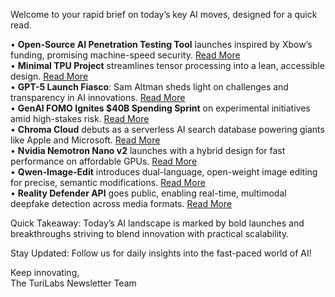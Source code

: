 Welcome to your rapid brief on today’s key AI moves, designed for a quick read.

• **Open-Source AI Penetration Testing Tool** launches inspired by Xbow’s funding, promising machine-speed security. [Read More](https://github.com/usestrix/strix)  
• **Minimal TPU Project** streamlines tensor processing into a lean, accessible design. [Read More](https://github.com/tiny-tpu-v2/tiny-tpu)  
• **GPT-5 Launch Fiasco**: Sam Altman sheds light on challenges and transparency in AI innovations. [Read More](https://www.theverge.com/command-line-newsletter/759897/sam-altman-chatgpt-openai-social-media-google-chrome-interview)  
• **GenAI FOMO Ignites $40B Spending Sprint** on experimental initiatives amid high-stakes risk. [Read More](https://www.theregister.com/2025/08/18/generative_ai_zero_return_95_percent/)  
• **Chroma Cloud** debuts as a serverless AI search database powering giants like Apple and Microsoft. [Read More](https://trychroma.com/cloud)  
• **Nvidia Nemotron Nano v2** launches with a hybrid design for fast performance on affordable GPUs. [Read More](https://research.nvidia.com/labs/adlr/NVIDIA-Nemotron-Nano-2/)  
• **Qwen-Image-Edit** introduces dual-language, open-weight image editing for precise, semantic modifications. [Read More](https://twitter.com/Alibaba_Qwen/status/1957500569029079083)  
• **Reality Defender API** goes public, enabling real-time, multimodal deepfake detection across media formats. [Read More](https://www.realitydefender.com/platform/api)

Quick Takeaway: Today’s AI landscape is marked by bold launches and breakthroughs striving to blend innovation with practical scalability.

Stay Updated: Follow us for daily insights into the fast-paced world of AI! 

Keep innovating,  
The TuriLabs Newsletter Team